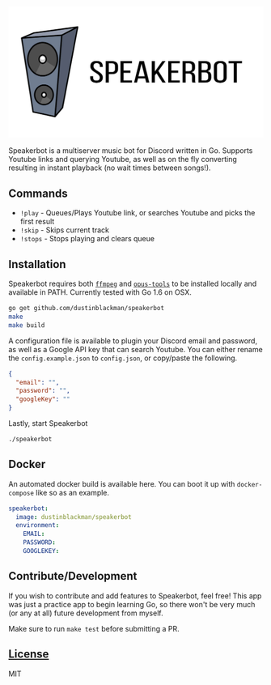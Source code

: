 ![Speakerbot](assets/banner.jpg)

Speakerbot is a multiserver music bot for Discord written in Go. Supports Youtube links and querying Youtube, as well as on the fly converting resulting in instant playback (no wait times between songs!).

## Commands

- `!play` - Queues/Plays Youtube link, or searches Youtube and picks the first result
- `!skip` - Skips current track
- `!stops` - Stops playing and clears queue

## Installation

Speakerbot requires both [`ffmpeg`](https://ffmpeg.org/download.html) and [`opus-tools`](https://www.opus-codec.org/downloads/) to be installed locally and available in PATH. Currently tested with Go 1.6 on OSX.

```bash
go get github.com/dustinblackman/speakerbot
make
make build
```

A configuration file is available to plugin your Discord email and password, as well as a Google API key that can search Youtube. You can either rename the `config.example.json` to `config.json`, or copy/paste the following.

```json
{
  "email": "",
  "password": "",
  "googleKey": ""
}
```

Lastly, start Speakerbot

```bash
./speakerbot
```

## Docker

An automated docker build is available here. You can boot it up with `docker-compose` like so as an example.

```yaml
speakerbot:
  image: dustinblackman/speakerbot
  environment:
    EMAIL:
    PASSWORD:
    GOOGLEKEY:
```

## Contribute/Development

If you wish to contribute and add features to Speakerbot, feel free! This app was just a practice app to begin learning Go, so there won't be very much (or any at all) future development from myself.

Make sure to run `make test` before submitting a PR.

## [License](LICENSE)

MIT
